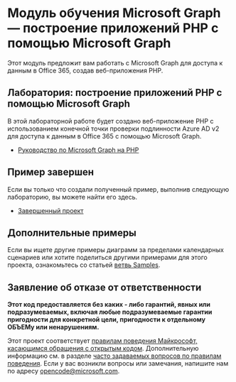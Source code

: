 # <a name="microsoft-graph-training-module---build-php-apps-with-microsoft-graph"></a>Модуль обучения Microsoft Graph — построение приложений PHP с помощью Microsoft Graph

Этот модуль предложит вам работать с Microsoft Graph для доступа к данным в Office 365, создав веб-приложения PHP.

## <a name="lab---build-php-apps-with-microsoft-graph"></a>Лаборатория: построение приложений PHP с помощью Microsoft Graph

В этой лабораторной работе будет создано веб-приложение PHP с использованием конечной точки проверки подлинности Azure AD v2 для доступа к данным в Office 365 с помощью Microsoft Graph.

- [Руководство по Microsoft Graph на PHP](https://docs.microsoft.com/graph/training/php-tutorial)

## <a name="completed-sample"></a>Пример завершен

Если вы только что создали полученный пример, выполнив следующую лабораторию, вы можете найти его здесь.

- [Завершенный проект](demo)

## <a name="more-samples"></a>Дополнительные примеры

Если вы ищете другие примеры диаграмм за пределами календарных сценариев или хотите поделиться другими примерами для этого проекта, ознакомьтесь со статьей [ветвь Samples](https://github.com/microsoftgraph/msgraph-training-phpapp/tree/samples).

## <a name="disclaimer"></a>Заявление об отказе от ответственности

**Этот код предоставляется без каких *-* либо гарантий, явных или подразумеваемых, включая любые подразумеваемые гарантии пригодности для конкретной цели, пригодности к отдельному ОБЪЕМу или ненарушениям.**

Этот проект соответствует [правилам поведения Майкрософт, касающимся обращения с открытым кодом](https://opensource.microsoft.com/codeofconduct/). Дополнительную информацию см. в разделе [часто задаваемых вопросов по правилам поведения](https://opensource.microsoft.com/codeofconduct/faq/). Если у вас возникли вопросы или замечания, напишите нам по адресу [opencode@microsoft.com](mailto:opencode@microsoft.com).
